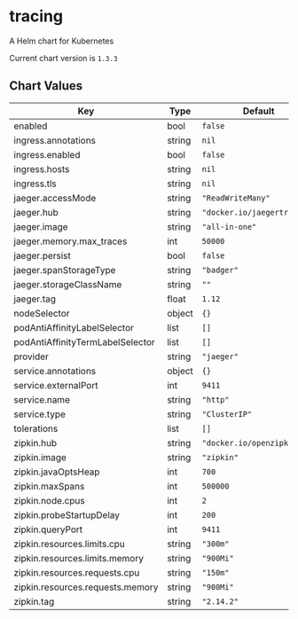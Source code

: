 tracing
=======
A Helm chart for Kubernetes

Current chart version is `1.3.3`





## Chart Values

| Key | Type | Default | Description |
|-----|------|---------|-------------|
| enabled | bool | `false` |  |
| ingress.annotations | string | `nil` |  |
| ingress.enabled | bool | `false` |  |
| ingress.hosts | string | `nil` |  |
| ingress.tls | string | `nil` |  |
| jaeger.accessMode | string | `"ReadWriteMany"` |  |
| jaeger.hub | string | `"docker.io/jaegertracing"` |  |
| jaeger.image | string | `"all-in-one"` |  |
| jaeger.memory.max_traces | int | `50000` |  |
| jaeger.persist | bool | `false` |  |
| jaeger.spanStorageType | string | `"badger"` |  |
| jaeger.storageClassName | string | `""` |  |
| jaeger.tag | float | `1.12` |  |
| nodeSelector | object | `{}` |  |
| podAntiAffinityLabelSelector | list | `[]` |  |
| podAntiAffinityTermLabelSelector | list | `[]` |  |
| provider | string | `"jaeger"` |  |
| service.annotations | object | `{}` |  |
| service.externalPort | int | `9411` |  |
| service.name | string | `"http"` |  |
| service.type | string | `"ClusterIP"` |  |
| tolerations | list | `[]` |  |
| zipkin.hub | string | `"docker.io/openzipkin"` |  |
| zipkin.image | string | `"zipkin"` |  |
| zipkin.javaOptsHeap | int | `700` |  |
| zipkin.maxSpans | int | `500000` |  |
| zipkin.node.cpus | int | `2` |  |
| zipkin.probeStartupDelay | int | `200` |  |
| zipkin.queryPort | int | `9411` |  |
| zipkin.resources.limits.cpu | string | `"300m"` |  |
| zipkin.resources.limits.memory | string | `"900Mi"` |  |
| zipkin.resources.requests.cpu | string | `"150m"` |  |
| zipkin.resources.requests.memory | string | `"900Mi"` |  |
| zipkin.tag | string | `"2.14.2"` |  |
